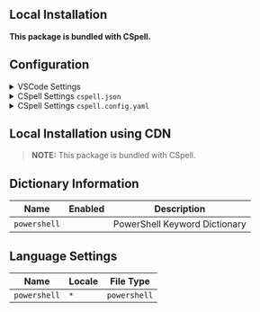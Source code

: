 ## Local Installation

**This package is bundled with CSpell.**

## Configuration

<details>
<summary>VSCode Settings</summary>

Add the following to your VSCode settings:

**`.vscode/settings.json`**

```jsonc
{
  "cSpell.dictionaries": ["powershell"],
}
```

</details>

<details>
<summary>CSpell Settings <code>cspell.json</code></summary>

**`cspell.json`**

```jsonc
{
  "dictionaries": ["powershell"],
}
```

</details>

<details>
<summary>CSpell Settings <code>cspell.config.yaml</code></summary>

**`cspell.config.yaml`**

```yaml
dictionaries:
  - powershell
```

</details>

## Local Installation using CDN

> **NOTE:** This package is bundled with CSpell.

## Dictionary Information

| Name         | Enabled | Description                   |
| ------------ | ------- | ----------------------------- |
| `powershell` |         | PowerShell Keyword Dictionary |

## Language Settings

| Name         | Locale | File Type    |
| ------------ | ------ | ------------ |
| `powershell` | `*`    | `powershell` |
